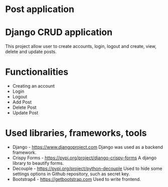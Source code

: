 # Post application

# Django CRUD application

This project allow user to create accounts, login, logout and create, view, delete and update posts.

# Functionalities

  - Creating an account
  - Login
  - Logout
  - Add Post
  - Delete Post
  - Update Post
 
# Used libraries, frameworks, tools
  - Django - https://www.djangoproject.com
    Django was used as a backend framework.
  - Crispy Forms - https://pypi.org/project/django-crispy-forms
    A django library to beautify forms.
  - Decouple - https://pypi.org/project/python-decouple
    Used to hide some settings options in Github repository, such as secret key.
  - Bootstrap4 - https://getbootstrap.com
    Used to write frontend.

